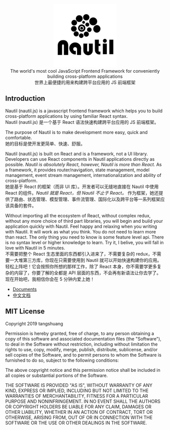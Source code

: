 <div  align="center"><img src="./.assets/nautil-logo.png" width="200" height="200"></div>

<div  align="center">The world's most cool JavaScript Frontend Framework for conveniently building cross-platform applications</div>
<div  align="center">世界上最便捷的用来构建跨平台应用的 JS 前端框架</div>

## Introduction

Nautil (nautil.js) is a javascript frontend framework which helps you to build cross-platform applications by using familiar React syntax.<br>
Nautil (nautil.js) 是一个基于 React 语法快速构建跨平台应用的 JS 前端框架。

The purpose of Nautil is to make development more easy, quick and comfortable.<br>
她的目标是使开发更简单、快速、舒服。

Nautil (nautil.js) is built on React and is a framework, not a UI library. Developers can use React components in Nautil applications directly as possible. *Nautil is absolutely React, however, Nautil is more than React.* As a framework, it provides router/navigation, state management, model management, event stream management, internationalization and ability of cross-platform.<br>
她是基于 React 的框架（而非 UI 库）。开发者可以无缝地直接在 Nautil 中使用 React 的组件。*Nautil 就是 React，但 Nautil 不止于 React。* 作为框架，她还提供了路由、状态管理、模型管理、事件流管理、国际化以及跨平台等一系列框架应该具备的套件。

Without importing all the ecosystem of React, without complex redux, without any more choice of third part libraries, you will begin and build your application quickly with Nautil. Feel happy and relaxing when you writing with Nautil. It will work as what you think. You do not need to learn more than react. The only thing you need to know is some feature level api. There is no syntax level or higher knowledge to learn. Try it, I belive, you will fall in love with Nautil in 5 minutes.<br>
不需要把整个 React 生态里面的东西都引入进来了，不需要复杂的 redux，不需要一大堆第三方库，你现在只需要使用到 Nautil 就可以开始快速构建你的应用。轻松上阵吧！它会按照你所想的那样工作，除了 React 本身，你不需要学更多复杂的内容了，你要了解的全都是 API 层面的东西，不会再有新语法让你去学了。现在开始吧，我相信你会在 5 分钟内爱上她！

- [Documents](https://nautil.js.org)
- [中文文档](https://www.tangshuang.net/7273.html)

## MIT License

Copyright 2019 tangshuang

Permission is hereby granted, free of charge, to any person obtaining a copy of this software and associated documentation files (the "Software"), to deal in the Software without restriction, including without limitation the rights to use, copy, modify, merge, publish, distribute, sublicense, and/or sell copies of the Software, and to permit persons to whom the Software is furnished to do so, subject to the following conditions:

The above copyright notice and this permission notice shall be included in all copies or substantial portions of the Software.

THE SOFTWARE IS PROVIDED "AS IS", WITHOUT WARRANTY OF ANY KIND, EXPRESS OR IMPLIED, INCLUDING BUT NOT LIMITED TO THE WARRANTIES OF MERCHANTABILITY, FITNESS FOR A PARTICULAR PURPOSE AND NONINFRINGEMENT. IN NO EVENT SHALL THE AUTHORS OR COPYRIGHT HOLDERS BE LIABLE FOR ANY CLAIM, DAMAGES OR OTHER LIABILITY, WHETHER IN AN ACTION OF CONTRACT, TORT OR OTHERWISE, ARISING FROM, OUT OF OR IN CONNECTION WITH THE SOFTWARE OR THE USE OR OTHER DEALINGS IN THE SOFTWARE.
